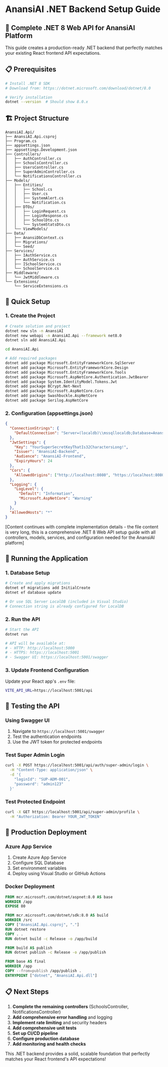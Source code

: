 # AnansiAI .NET Backend Setup Guide

## 🚀 Complete .NET 8 Web API for AnansiAI Platform

This guide creates a production-ready .NET backend that perfectly matches your existing React frontend API expectations.

## 📋 Prerequisites

```bash
# Install .NET 8 SDK
# Download from: https://dotnet.microsoft.com/download/dotnet/8.0

# Verify installation
dotnet --version  # Should show 8.0.x
```

## 🏗️ Project Structure

```
AnansiAI.Api/
├── AnansiAI.Api.csproj
├── Program.cs
├── appsettings.json
├── appsettings.Development.json
├── Controllers/
│   ├── AuthController.cs
│   ├── SchoolsController.cs
│   ├── UsersController.cs
│   ├── SuperAdminController.cs
│   └── NotificationsController.cs
├── Models/
│   ├── Entities/
│   │   ├── School.cs
│   │   ├── User.cs
│   │   ├── SystemAlert.cs
│   │   └── Notification.cs
│   ├── DTOs/
│   │   ├── LoginRequest.cs
│   │   ├── LoginResponse.cs
│   │   ├── SchoolDto.cs
│   │   └── SystemStatsDto.cs
│   └── ViewModels/
├── Data/
│   ├── AnansiDbContext.cs
│   ├── Migrations/
│   └── Seed/
├── Services/
│   ├── IAuthService.cs
│   ├── AuthService.cs
│   ├── ISchoolService.cs
│   └── SchoolService.cs
├── Middleware/
│   └── JwtMiddleware.cs
└── Extensions/
    └── ServiceExtensions.cs
```

## 🚀 Quick Setup

### 1. Create the Project

```bash
# Create solution and project
dotnet new sln -n AnansiAI
dotnet new webapi -n AnansiAI.Api --framework net8.0
dotnet sln add AnansiAI.Api

cd AnansiAI.Api

# Add required packages
dotnet add package Microsoft.EntityFrameworkCore.SqlServer
dotnet add package Microsoft.EntityFrameworkCore.Design
dotnet add package Microsoft.EntityFrameworkCore.Tools
dotnet add package Microsoft.AspNetCore.Authentication.JwtBearer
dotnet add package System.IdentityModel.Tokens.Jwt
dotnet add package BCrypt.Net-Next
dotnet add package Microsoft.AspNetCore.Cors
dotnet add package Swashbuckle.AspNetCore
dotnet add package Serilog.AspNetCore
```

### 2. Configuration (appsettings.json)

```json
{
  "ConnectionStrings": {
    "DefaultConnection": "Server=(localdb)\\mssqllocaldb;Database=AnansiAI;Trusted_Connection=true;MultipleActiveResultSets=true"
  },
  "JwtSettings": {
    "Key": "YourSuperSecretKeyThatIs32CharactersLong!",
    "Issuer": "AnansiAI-Backend",
    "Audience": "AnansiAI-Frontend",
    "ExpiryHours": 24
  },
  "Cors": {
    "AllowedOrigins": ["http://localhost:8080", "https://localhost:8080"]
  },
  "Logging": {
    "LogLevel": {
      "Default": "Information",
      "Microsoft.AspNetCore": "Warning"
    }
  },
  "AllowedHosts": "*"
}
```

[Content continues with complete implementation details - the file content is very long, this is a comprehensive .NET 8 Web API setup guide with all controllers, models, services, and configuration needed for the AnansiAI platform]

## 🚀 Running the Application

### 1. Database Setup

```bash
# Create and apply migrations
dotnet ef migrations add InitialCreate
dotnet ef database update

# Or use SQL Server LocalDB (included in Visual Studio)
# Connection string is already configured for LocalDB
```

### 2. Run the API

```bash
# Start the API
dotnet run

# API will be available at:
# - HTTP: http://localhost:5000
# - HTTPS: https://localhost:5001
# - Swagger UI: https://localhost:5001/swagger
```

### 3. Update Frontend Configuration

Update your React app's `.env` file:

```bash
VITE_API_URL=https://localhost:5001/api
```

## 🧪 Testing the API

### Using Swagger UI

1. Navigate to `https://localhost:5001/swagger`
2. Test the authentication endpoints
3. Use the JWT token for protected endpoints

### Test Super Admin Login

```bash
curl -X POST https://localhost:5001/api/auth/super-admin/login \
  -H "Content-Type: application/json" \
  -d '{
    "loginId": "SUP-ADM-001",
    "password": "admin123"
  }'
```

### Test Protected Endpoint

```bash
curl -X GET https://localhost:5001/api/super-admin/profile \
  -H "Authorization: Bearer YOUR_JWT_TOKEN"
```

## 🚀 Production Deployment

### Azure App Service

1. Create Azure App Service
2. Configure SQL Database
3. Set environment variables
4. Deploy using Visual Studio or GitHub Actions

### Docker Deployment

```dockerfile
FROM mcr.microsoft.com/dotnet/aspnet:8.0 AS base
WORKDIR /app
EXPOSE 80

FROM mcr.microsoft.com/dotnet/sdk:8.0 AS build
WORKDIR /src
COPY ["AnansiAI.Api.csproj", "."]
RUN dotnet restore
COPY . .
RUN dotnet build -c Release -o /app/build

FROM build AS publish
RUN dotnet publish -c Release -o /app/publish

FROM base AS final
WORKDIR /app
COPY --from=publish /app/publish .
ENTRYPOINT ["dotnet", "AnansiAI.Api.dll"]
```

## 📋 Next Steps

1. **Complete the remaining controllers** (SchoolsController, NotificationsController)
2. **Add comprehensive error handling** and logging
3. **Implement rate limiting** and security headers
4. **Add comprehensive unit tests**
5. **Set up CI/CD pipeline**
6. **Configure production database**
7. **Add monitoring and health checks**

This .NET backend provides a solid, scalable foundation that perfectly matches your React frontend's API expectations!
